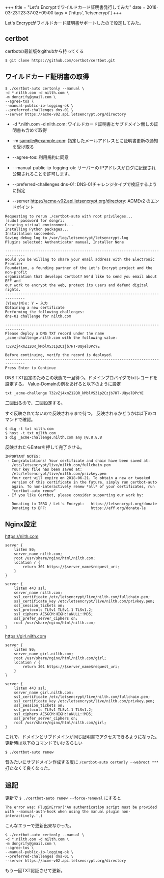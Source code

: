 +++
title = "Let's Encryptでワイルドカード証明書発行してみた"
date = 2018-03-23T23:37:02+09:00
tags = ['https', 'letsencrypt']
+++

Let's Encryptがワイルドカード証明書サポートしたので設定してみた。

## certbot
certbotの最新版をgithubから持ってくる

```
$ git clone https://github.com/certbot/certbot.git
```

## ワイルドカード証明書の取得
```
$ ./certbot-auto certonly --manual \
-d *.nilth.com -d nilth.com \
-m dongrify@gmail.com \
--agree-tos \
--manual-public-ip-logging-ok \
--preferred-challenges dns-01 \
--server https://acme-v02.api.letsencrypt.org/directory
```

* -d *.nilth.com -d nilth.com: ワイルドカード証明書とサブドメイン無しの証明書も含めて取得

* -m sample@example.com: 指定したメールアドレスとに証明書更新の通知を受け取る

* --agree-tos: 利用規約に同意

* --manual-public-ip-logging-ok: サーバーの IPアドレスがログに記録され公開されることを許可します。

* --preferred-challenges dns-01: DNS-01チャレンジタイプで検証するように指定

* --server https://acme-v02.api.letsencrypt.org/directory: ACMEv2 のエンドポイント

```
Requesting to rerun ./certbot-auto with root privileges...
[sudo] password for dongri:
Creating virtual environment...
Installing Python packages...
Installation succeeded.
Saving debug log to /var/log/letsencrypt/letsencrypt.log
Plugins selected: Authenticator manual, Installer None

-------------------------------------------------------------------------------
Would you be willing to share your email address with the Electronic Frontier
Foundation, a founding partner of the Let's Encrypt project and the non-profit
organization that develops Certbot? We'd like to send you email about EFF and
our work to encrypt the web, protect its users and defend digital rights.
-------------------------------------------------------------------------------
(Y)es/(N)o: Y ← 入力
Obtaining a new certificate
Performing the following challenges:
dns-01 challenge for nilth.com

-------------------------------------------------------------------------------
Please deploy a DNS TXT record under the name
_acme-challenge.nilth.com with the following value:

T32vZj4xmZ12QR_kMblVS31p2Czjb7HT-UQyelDPcYE

Before continuing, verify the record is deployed.
-------------------------------------------------------------------------------
Press Enter to Continue
``` 

DNS TXT設定のためこの状態で一旦待つ。ドメインプロバイダでtxtレコードを設定する。
Value-Domainの例をあげると以下のように設定

```
txt _acme-challenge T32vZj4xmZ12QR_kMblVS31p2Czjb7HT-UQyelDPcYE
```

二回出るので、二回設定する。

すぐ反映されてないので反映されるまで待つ。
反映されるかどうかは以下のコマンドで確認。

```
$ dig -t txt nilth.com
$ host -t txt nilth.com
$ dig _acme-challenge.nilth.com any @8.8.8.8
```

反映されたらEnterを押して完了させる。

```
IMPORTANT NOTES:
 - Congratulations! Your certificate and chain have been saved at:
   /etc/letsencrypt/live/nilth.com/fullchain.pem
   Your key file has been saved at:
   /etc/letsencrypt/live/nilth.com/privkey.pem
   Your cert will expire on 2018-06-21. To obtain a new or tweaked
   version of this certificate in the future, simply run certbot-auto
   again. To non-interactively renew *all* of your certificates, run
   "certbot-auto renew"
 - If you like Certbot, please consider supporting our work by:

   Donating to ISRG / Let's Encrypt:   https://letsencrypt.org/donate
   Donating to EFF:                    https://eff.org/donate-le
```

## Nginx設定

https://nilth.com

```
server {
    listen 80;
    server_name nilth.com;
    root /usr/share/nginx/html/nilth.com;
    location / {
        return 301 https://$server_name$request_uri;
    }
}

server {
    listen 443 ssl;
    server_name nilth.com;
    ssl_certificate /etc/letsencrypt/live/nilth.com/fullchain.pem;
    ssl_certificate_key /etc/letsencrypt/live/nilth.com/privkey.pem;
    ssl_session_tickets on;
    ssl_protocols TLSv1 TLSv1.1 TLSv1.2;
    ssl_ciphers AESGCM:HIGH:!aNULL:!MD5;
    ssl_prefer_server_ciphers on;
    root /usr/share/nginx/html/nilth.com;
}
```

https://girl.nilth.com

```
server {
    listen 80;
    server_name girl.nilth.com;
    root /usr/share/nginx/html/nilth.com/girl;
    location / {
        return 301 https://$server_name$request_uri;
    }
}

server {
    listen 443 ssl;
    server_name girl.nilth.com;
    ssl_certificate /etc/letsencrypt/live/nilth.com/fullchain.pem;
    ssl_certificate_key /etc/letsencrypt/live/nilth.com/privkey.pem;
    ssl_session_tickets on;
    ssl_protocols TLSv1 TLSv1.1 TLSv1.2;
    ssl_ciphers AESGCM:HIGH:!aNULL:!MD5;
    ssl_prefer_server_ciphers on;
    root /usr/share/nginx/html/nilth.com/girl;
}
```

これで、ドメインとサブドメインが同じ証明書でアクセスできるようになった。
更新時は以下のコマンドでいけるらしい

```
$ ./certbot-auto renew
```

昔みたいにサブドメイン作成する度に `/certbot-auto certonly --webroot ***` 打たなくて良くなった。

## 追記
更新で `$ ./certbot-auto renew --force-renewal` にすると

```
The error was: PluginError('An authentication script must be provided with --manual-auth-hook when using the manual plugin non-interactively.',) 
```
こんなエラーで更新出来なかった。
```
$ ./certbot-auto certonly --manual \
-d *.nilth.com -d nilth.com \
-m dongrify@gmail.com \
--agree-tos \
--manual-public-ip-logging-ok \
--preferred-challenges dns-01 \
--server https://acme-v02.api.letsencrypt.org/directory
```
もう一回TXT認証させて更新。
